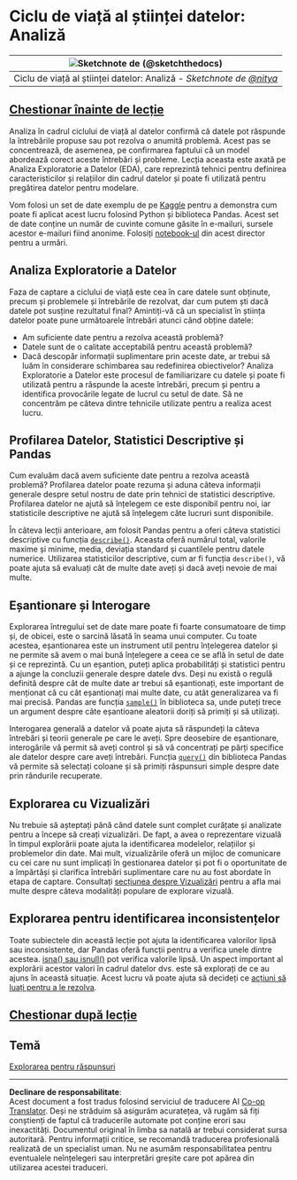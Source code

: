 <!--
CO_OP_TRANSLATOR_METADATA:
{
  "original_hash": "661dad02c3ac239644d34c1eb51e76f8",
  "translation_date": "2025-09-06T21:35:06+00:00",
  "source_file": "4-Data-Science-Lifecycle/15-analyzing/README.md",
  "language_code": "ro"
}
-->
# Ciclu de viață al științei datelor: Analiză

|![ Sketchnote de [(@sketchthedocs)](https://sketchthedocs.dev) ](../../sketchnotes/15-Analyzing.png)|
|:---:|
| Ciclu de viață al științei datelor: Analiză - _Sketchnote de [@nitya](https://twitter.com/nitya)_ |

## [Chestionar înainte de lecție](https://ff-quizzes.netlify.app/en/ds/quiz/28)

Analiza în cadrul ciclului de viață al datelor confirmă că datele pot răspunde la întrebările propuse sau pot rezolva o anumită problemă. Acest pas se concentrează, de asemenea, pe confirmarea faptului că un model abordează corect aceste întrebări și probleme. Lecția aceasta este axată pe Analiza Exploratorie a Datelor (EDA), care reprezintă tehnici pentru definirea caracteristicilor și relațiilor din cadrul datelor și poate fi utilizată pentru pregătirea datelor pentru modelare.

Vom folosi un set de date exemplu de pe [Kaggle](https://www.kaggle.com/balaka18/email-spam-classification-dataset-csv/version/1) pentru a demonstra cum poate fi aplicat acest lucru folosind Python și biblioteca Pandas. Acest set de date conține un număr de cuvinte comune găsite în e-mailuri, sursele acestor e-mailuri fiind anonime. Folosiți [notebook-ul](notebook.ipynb) din acest director pentru a urmări.

## Analiza Exploratorie a Datelor

Faza de captare a ciclului de viață este cea în care datele sunt obținute, precum și problemele și întrebările de rezolvat, dar cum putem ști dacă datele pot susține rezultatul final? 
Amintiți-vă că un specialist în știința datelor poate pune următoarele întrebări atunci când obține datele:
-   Am suficiente date pentru a rezolva această problemă?
-   Datele sunt de o calitate acceptabilă pentru această problemă?
-   Dacă descopăr informații suplimentare prin aceste date, ar trebui să luăm în considerare schimbarea sau redefinirea obiectivelor?
Analiza Exploratorie a Datelor este procesul de familiarizare cu datele și poate fi utilizată pentru a răspunde la aceste întrebări, precum și pentru a identifica provocările legate de lucrul cu setul de date. Să ne concentrăm pe câteva dintre tehnicile utilizate pentru a realiza acest lucru.

## Profilarea Datelor, Statistici Descriptive și Pandas
Cum evaluăm dacă avem suficiente date pentru a rezolva această problemă? Profilarea datelor poate rezuma și aduna câteva informații generale despre setul nostru de date prin tehnici de statistici descriptive. Profilarea datelor ne ajută să înțelegem ce este disponibil pentru noi, iar statisticile descriptive ne ajută să înțelegem câte lucruri sunt disponibile.

În câteva lecții anterioare, am folosit Pandas pentru a oferi câteva statistici descriptive cu funcția [`describe()`](https://pandas.pydata.org/pandas-docs/stable/reference/api/pandas.DataFrame.describe.html). Aceasta oferă numărul total, valorile maxime și minime, media, deviația standard și cuantilele pentru datele numerice. Utilizarea statisticilor descriptive, cum ar fi funcția `describe()`, vă poate ajuta să evaluați cât de multe date aveți și dacă aveți nevoie de mai multe.

## Eșantionare și Interogare
Explorarea întregului set de date mare poate fi foarte consumatoare de timp și, de obicei, este o sarcină lăsată în seama unui computer. Cu toate acestea, eșantionarea este un instrument util pentru înțelegerea datelor și ne permite să avem o mai bună înțelegere a ceea ce se află în setul de date și ce reprezintă. Cu un eșantion, puteți aplica probabilități și statistici pentru a ajunge la concluzii generale despre datele dvs. Deși nu există o regulă definită despre cât de multe date ar trebui să eșantionați, este important de menționat că cu cât eșantionați mai multe date, cu atât generalizarea va fi mai precisă. 
Pandas are funcția [`sample()`](https://pandas.pydata.org/pandas-docs/stable/reference/api/pandas.DataFrame.sample.html) în biblioteca sa, unde puteți trece un argument despre câte eșantioane aleatorii doriți să primiți și să utilizați.

Interogarea generală a datelor vă poate ajuta să răspundeți la câteva întrebări și teorii generale pe care le aveți. Spre deosebire de eșantionare, interogările vă permit să aveți control și să vă concentrați pe părți specifice ale datelor despre care aveți întrebări. 
Funcția [`query()`](https://pandas.pydata.org/pandas-docs/stable/reference/api/pandas.DataFrame.query.html) din biblioteca Pandas vă permite să selectați coloane și să primiți răspunsuri simple despre date prin rândurile recuperate.

## Explorarea cu Vizualizări
Nu trebuie să așteptați până când datele sunt complet curățate și analizate pentru a începe să creați vizualizări. De fapt, a avea o reprezentare vizuală în timpul explorării poate ajuta la identificarea modelelor, relațiilor și problemelor din date. Mai mult, vizualizările oferă un mijloc de comunicare cu cei care nu sunt implicați în gestionarea datelor și pot fi o oportunitate de a împărtăși și clarifica întrebări suplimentare care nu au fost abordate în etapa de captare. Consultați [secțiunea despre Vizualizări](../../../../../../../../../3-Data-Visualization) pentru a afla mai multe despre câteva modalități populare de explorare vizuală.

## Explorarea pentru identificarea inconsistențelor
Toate subiectele din această lecție pot ajuta la identificarea valorilor lipsă sau inconsistente, dar Pandas oferă funcții pentru a verifica unele dintre acestea. [isna() sau isnull()](https://pandas.pydata.org/pandas-docs/stable/reference/api/pandas.isna.html) pot verifica valorile lipsă. Un aspect important al explorării acestor valori în cadrul datelor dvs. este să explorați de ce au ajuns în această situație. Acest lucru vă poate ajuta să decideți ce [acțiuni să luați pentru a le rezolva](/2-Working-With-Data/08-data-preparation/notebook.ipynb).

## [Chestionar după lecție](https://ff-quizzes.netlify.app/en/ds/quiz/29)

## Temă

[Explorarea pentru răspunsuri](assignment.md)

---

**Declinare de responsabilitate**:  
Acest document a fost tradus folosind serviciul de traducere AI [Co-op Translator](https://github.com/Azure/co-op-translator). Deși ne străduim să asigurăm acuratețea, vă rugăm să fiți conștienți de faptul că traducerile automate pot conține erori sau inexactități. Documentul original în limba sa natală ar trebui considerat sursa autoritară. Pentru informații critice, se recomandă traducerea profesională realizată de un specialist uman. Nu ne asumăm responsabilitatea pentru eventualele neînțelegeri sau interpretări greșite care pot apărea din utilizarea acestei traduceri.